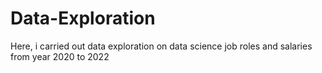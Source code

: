 # Data-Exploration
Here, i carried out data exploration on data science job roles and salaries from year 2020 to 2022

